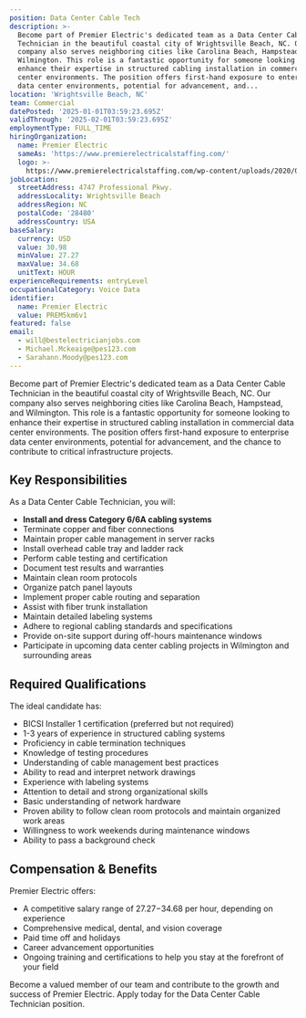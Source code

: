 ```yaml
---
position: Data Center Cable Tech
description: >-
  Become part of Premier Electric's dedicated team as a Data Center Cable
  Technician in the beautiful coastal city of Wrightsville Beach, NC. Our
  company also serves neighboring cities like Carolina Beach, Hampstead, and
  Wilmington. This role is a fantastic opportunity for someone looking to
  enhance their expertise in structured cabling installation in commercial data
  center environments. The position offers first-hand exposure to enterprise
  data center environments, potential for advancement, and...
location: 'Wrightsville Beach, NC'
team: Commercial
datePosted: '2025-01-01T03:59:23.695Z'
validThrough: '2025-02-01T03:59:23.695Z'
employmentType: FULL_TIME
hiringOrganization:
  name: Premier Electric
  sameAs: 'https://www.premierelectricalstaffing.com/'
  logo: >-
    https://www.premierelectricalstaffing.com/wp-content/uploads/2020/05/Premier-Electrical-Staffing-logo.png
jobLocation:
  streetAddress: 4747 Professional Pkwy.
  addressLocality: Wrightsville Beach
  addressRegion: NC
  postalCode: '28480'
  addressCountry: USA
baseSalary:
  currency: USD
  value: 30.98
  minValue: 27.27
  maxValue: 34.68
  unitText: HOUR
experienceRequirements: entryLevel
occupationalCategory: Voice Data
identifier:
  name: Premier Electric
  value: PREM5km6v1
featured: false
email:
  - will@bestelectricianjobs.com
  - Michael.Mckeaige@pes123.com
  - Sarahann.Moody@pes123.com
---
```




Become part of Premier Electric's dedicated team as a Data Center Cable Technician in the beautiful coastal city of Wrightsville Beach, NC. Our company also serves neighboring cities like Carolina Beach, Hampstead, and Wilmington. This role is a fantastic opportunity for someone looking to enhance their expertise in structured cabling installation in commercial data center environments. The position offers first-hand exposure to enterprise data center environments, potential for advancement, and the chance to contribute to critical infrastructure projects.

## Key Responsibilities

As a Data Center Cable Technician, you will:

- **Install and dress Category 6/6A cabling systems**
- Terminate copper and fiber connections
- Maintain proper cable management in server racks
- Install overhead cable tray and ladder rack
- Perform cable testing and certification
- Document test results and warranties
- Maintain clean room protocols
- Organize patch panel layouts
- Implement proper cable routing and separation
- Assist with fiber trunk installation
- Maintain detailed labeling systems
- Adhere to regional cabling standards and specifications
- Provide on-site support during off-hours maintenance windows
- Participate in upcoming data center cabling projects in Wilmington and surrounding areas

## Required Qualifications

The ideal candidate has:

- BICSI Installer 1 certification (preferred but not required)
- 1-3 years of experience in structured cabling systems
- Proficiency in cable termination techniques
- Knowledge of testing procedures
- Understanding of cable management best practices
- Ability to read and interpret network drawings
- Experience with labeling systems
- Attention to detail and strong organizational skills
- Basic understanding of network hardware
- Proven ability to follow clean room protocols and maintain organized work areas
- Willingness to work weekends during maintenance windows
- Ability to pass a background check

## Compensation & Benefits

Premier Electric offers:

- A competitive salary range of $27.27-$34.68 per hour, depending on experience
- Comprehensive medical, dental, and vision coverage
- Paid time off and holidays
- Career advancement opportunities
- Ongoing training and certifications to help you stay at the forefront of your field

Become a valued member of our team and contribute to the growth and success of Premier Electric. Apply today for the Data Center Cable Technician position.
